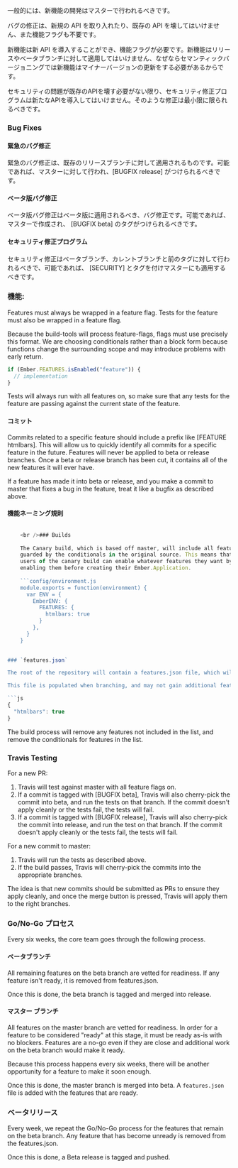 一般的には、新機能の開発はマスターで行われるべきです。

バグの修正は、新規の API を取り入れたり、既存の API を壊してはいけません、また機能フラグも不要です。

新機能は新 API を導入することができ、機能フラグが必要です。新機能はリリースやベータブランチに対して適用してはいけません、なぜならセマンティックバージョニングでは新機能はマイナーバージョンの更新をする必要があるからです。

セキュリティの問題が既存のAPIを壊す必要がない限り、セキュリティ修正プログラムは新たなAPIを導入してはいけません。そのような修正は最小限に限られるべきです。

### Bug Fixes

#### 緊急のバグ修正

緊急のバグ修正は、既存のリリースブランチに対して適用されるものです。可能であれば、マスターに対して行われ、[BUGFIX release] がつけられるべきです。

#### ベータ版バグ修正

ベータ版バグ修正はベータ版に適用されるべき、バグ修正です。可能であれば、マスターで作成され、 [BUGFIX beta] のタグがつけられるべきです。

#### セキュリティ修正プログラム

セキュリティ修正はベータブランチ、カレントブランチと前のタグに対して行われるべきで、可能であれば、 [SECURITY] とタグを付けマスターにも適用するべきです。

### 機能:

Features must always be wrapped in a feature flag. Tests for the feature must also be wrapped in a feature flag.

Because the build-tools will process feature-flags, flags must use precisely this format. We are choosing conditionals rather than a block form because functions change the surrounding scope and may introduce problems with early return.

```js
if (Ember.FEATURES.isEnabled("feature")) {
  // implementation
}
```

Tests will always run with all features on, so make sure that any tests for the feature are passing against the current state of the feature.

#### コミット

Commits related to a specific feature should include a prefix like [FEATURE htmlbars]. This will allow us to quickly identify all commits for a specific feature in the future. Features will never be applied to beta or release branches. Once a beta or release branch has been cut, it contains all of the new features it will ever have.

If a feature has made it into beta or release, and you make a commit to master that fixes a bug in the feature, treat it like a bugfix as described above.

#### 機能ネーミング規則

```config/environment.js Ember.FEATURES['<packagename>-<feature>'] // if package specific Ember.FEATURES['container-factory-injections'] Ember.FEATURES['htmlbars']

    <br />### Builds
    
    The Canary build, which is based off master, will include all features,
    guarded by the conditionals in the original source. This means that
    users of the canary build can enable whatever features they want by
    enabling them before creating their Ember.Application.
    
    ```config/environment.js
    module.exports = function(environment) {
      var ENV = {
        EmberENV: {
          FEATURES: {
            htmlbars: true
          }
        },
      }
    }
    

### `features.json`

The root of the repository will contain a features.json file, which will contain a list of features that should be enabled for beta or release builds.

This file is populated when branching, and may not gain additional features after the original branch. It may remove features.

```js
{
  "htmlbars": true
}
```

The build process will remove any features not included in the list, and remove the conditionals for features in the list.

### Travis Testing

For a new PR:

  1. Travis will test against master with all feature flags on.
  2. If a commit is tagged with [BUGFIX beta], Travis will also cherry-pick the commit into beta, and run the tests on that branch. If the commit doesn't apply cleanly or the tests fail, the tests will fail.
  3. If a commit is tagged with [BUGFIX release], Travis will also cherry-pick the commit into release, and run the test on that branch. If the commit doesn't apply cleanly or the tests fail, the tests will fail.

For a new commit to master:

  1. Travis will run the tests as described above.
  2. If the build passes, Travis will cherry-pick the commits into the appropriate branches.

The idea is that new commits should be submitted as PRs to ensure they apply cleanly, and once the merge button is pressed, Travis will apply them to the right branches.

### Go/No-Go プロセス

Every six weeks, the core team goes through the following process.

#### ベータブランチ

All remaining features on the beta branch are vetted for readiness. If any feature isn't ready, it is removed from features.json.

Once this is done, the beta branch is tagged and merged into release.

#### マスター ブランチ

All features on the master branch are vetted for readiness. In order for a feature to be considered "ready" at this stage, it must be ready as-is with no blockers. Features are a no-go even if they are close and additional work on the beta branch would make it ready.

Because this process happens every six weeks, there will be another opportunity for a feature to make it soon enough.

Once this is done, the master branch is merged into beta. A `features.json` file is added with the features that are ready.

### ベータリリース

Every week, we repeat the Go/No-Go process for the features that remain on the beta branch. Any feature that has become unready is removed from the features.json.

Once this is done, a Beta release is tagged and pushed.